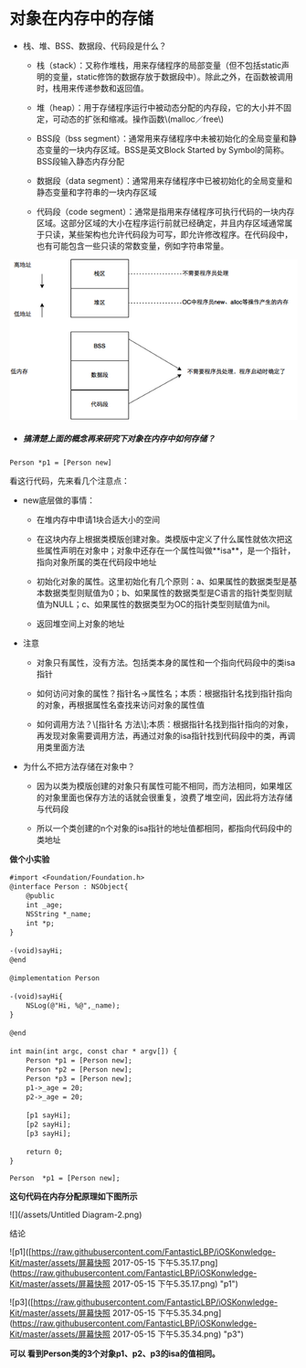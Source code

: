 # 对象在内存中的存储

* 栈、堆、BSS、数据段、代码段是什么？

  * 栈（stack）：又称作堆栈，用来存储程序的局部变量（但不包括static声明的变量，static修饰的数据存放于数据段中）。除此之外，在函数被调用时，栈用来传递参数和返回值。

  * 堆（heap）：用于存储程序运行中被动态分配的内存段，它的大小并不固定，可动态的扩张和缩减。操作函数\\(malloc／free\\)

  * BSS段（bss segment）：通常用来存储程序中未被初始化的全局变量和静态变量的一块内存区域。BSS是英文Block Started by Symbol的简称。BSS段输入静态内存分配

  * 数据段（data segment）：通常用来存储程序中已被初始化的全局变量和静态变量和字符串的一块内存区域

  * 代码段（code segment）：通常是指用来存储程序可执行代码的一块内存区域。这部分区域的大小在程序运行前就已经确定，并且内存区域通常属于只读，某些架构也允许代码段为可写，即允许修改程序。在代码段中，也有可能包含一些只读的常数变量，例如字符串常量。

![](/assets/内存.png)

* ##### 搞清楚上面的概念再来研究下对象在内存中如何存储？

```
Person *p1 = [Person new]
```

看这行代码，先来看几个注意点：

* new底层做的事情：

  * 在堆内存中申请1块合适大小的空间

  * 在这块内存上根据类模版创建对象。类模版中定义了什么属性就依次把这些属性声明在对象中；对象中还存在一个属性叫做\*\*isa\*\*，是一个指针，指向对象所属的类在代码段中地址

  * 初始化对象的属性。这里初始化有几个原则：a、如果属性的数据类型是基本数据类型则赋值为0；b、如果属性的数据类型是C语言的指针类型则赋值为NULL；c、如果属性的数据类型为OC的指针类型则赋值为nil。

  * 返回堆空间上对象的地址

* 注意

  * 对象只有属性，没有方法。包括类本身的属性和一个指向代码段中的类isa指针

  * 如何访问对象的属性？指针名-&gt;属性名；本质：根据指针名找到指针指向的对象，再根据属性名查找来访问对象的属性值

  * 如何调用方法？\\[指针名 方法\\];本质：根据指针名找到指针指向的对象，再发现对象需要调用方法，再通过对象的isa指针找到代码段中的类，再调用类里面方法

* 为什么不把方法存储在对象中？

  * 因为以类为模版创建的对象只有属性可能不相同，而方法相同，如果堆区的对象里面也保存方法的话就会很重复，浪费了堆空间，因此将方法存储与代码段

  * 所以一个类创建的n个对象的isa指针的地址值都相同，都指向代码段中的类地址

**做个小实验**

```
#import <Foundation/Foundation.h>
@interface Person : NSObject{
    @public
    int _age;
    NSString *_name;
    int *p;
}

-(void)sayHi;
@end

@implementation Person

-(void)sayHi{
    NSLog(@"Hi, %@",_name);
}

@end

int main(int argc, const char * argv[]) {
    Person *p1 = [Person new];
    Person *p2 = [Person new];
    Person *p3 = [Person new];
    p1->_age = 20;
    p2->_age = 20;

    [p1 sayHi];
    [p2 sayHi];
    [p3 sayHi];

    return 0;
}
```

```
Person  *p1 = [Person new];
```

**这句代码在内存分配原理如下图所示**

![](/assets/Untitled Diagram-2.png)



结论

!\[p1\]\([https://raw.githubusercontent.com/FantasticLBP/iOSKonwledge-Kit/master/assets/屏幕快照 2017-05-15 下午5.35.17.png](https://raw.githubusercontent.com/FantasticLBP/iOSKonwledge-Kit/master/assets/屏幕快照 2017-05-15 下午5.35.17.png) "p1"\)

!\[p3\]\([https://raw.githubusercontent.com/FantasticLBP/iOSKonwledge-Kit/master/assets/屏幕快照 2017-05-15 下午5.35.34.png](https://raw.githubusercontent.com/FantasticLBP/iOSKonwledge-Kit/master/assets/屏幕快照 2017-05-15 下午5.35.34.png) "p3"\)

**可以 看到Person类的3个对象p1、p2、p3的isa的值相同。**

